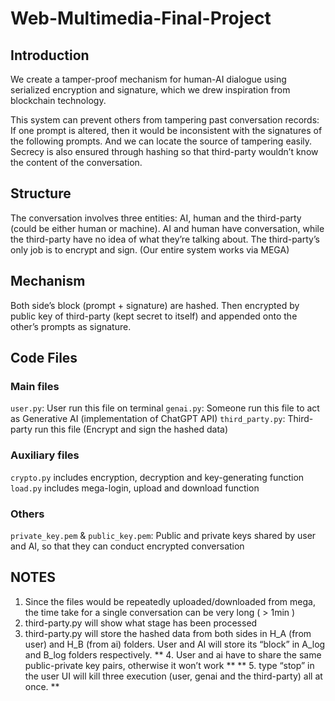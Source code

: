 # Web-Multimedia-Final-Project
## Introduction
We create a tamper-proof mechanism for human-AI dialogue using serialized encryption and signature, which we drew inspiration from blockchain technology.

This system can prevent others from tampering past conversation records: If one prompt is altered, then it would be inconsistent with the signatures of the following prompts. And we can locate the source of tampering easily. Secrecy is also ensured through hashing so that third-party wouldn’t know the content of the conversation.

## Structure
The conversation involves three entities: AI, human and the third-party (could be either human or machine). AI and human have conversation, while the third-party have no idea of what they’re talking about. The third-party’s only job is to encrypt and sign. (Our entire system works via MEGA)

## Mechanism
Both side’s block (prompt + signature) are hashed. Then encrypted by public key of third-party (kept secret to itself) and appended onto the other’s prompts as signature.

## Code Files
### Main files
`user.py`: User run this file on terminal
`genai.py`: Someone run this file to act as Generative AI (implementation of ChatGPT API)
`third_party.py`: Third-party run this file (Encrypt and sign the hashed data)

### Auxiliary files
`crypto.py` includes encryption, decryption and key-generating function
`load.py` includes mega-login, upload and download function

### Others
`private_key.pem` & `public_key.pem`: Public and private keys shared by user and AI, so that they can conduct encrypted conversation

## NOTES
1. Since the files would be repeatedly uploaded/downloaded from mega, the time take for a single conversation can be very long ( > 1min )
2. third-party.py will show what stage has been processed
3. third-party.py will store the hashed data from both sides in H_A (from user) and H_B (from ai) folders. User and AI will store its “block” in A_log and B_log folders respectively.
** 4. User and ai have to share the same public-private key pairs, otherwise it won’t work **
** 5. type “stop” in the user UI will kill three execution (user, genai and the third-party) all at once. **



